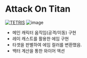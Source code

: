 # Attack On Titan

[![TETRIS](https://img.youtube.com/vi/v9MUdn2bZEw/hqdefault.jpg)](https://youtu.be/v9MUdn2bZEw)
![image](https://user-images.githubusercontent.com/49854426/113463625-f189a380-9461-11eb-9a8a-c58051726764.png)

- 메인 캐릭터 움직임(공격/이동) 구현
- 레이 캐스트를 활용한 에임 구현
- 타겟을 판별하여 에임 컬러를 변환했음.
- 백터 계산을 통한 와이어 액션

